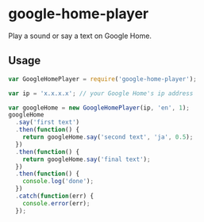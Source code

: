 google-home-player
==================

Play a sound or say a text on Google Home.

## Usage

```js
var GoogleHomePlayer = require('google-home-player');

var ip = 'x.x.x.x'; // your Google Home's ip address

var googleHome = new GoogleHomePlayer(ip, 'en', 1);
googleHome
  .say('first text')
  .then(function() {
    return googleHome.say('second text', 'ja', 0.5);
  })
  .then(function() {
    return googleHome.say('final text');
  })
  .then(function() {
    console.log('done');
  })
  .catch(function(err) {
    console.error(err);
  });
```

